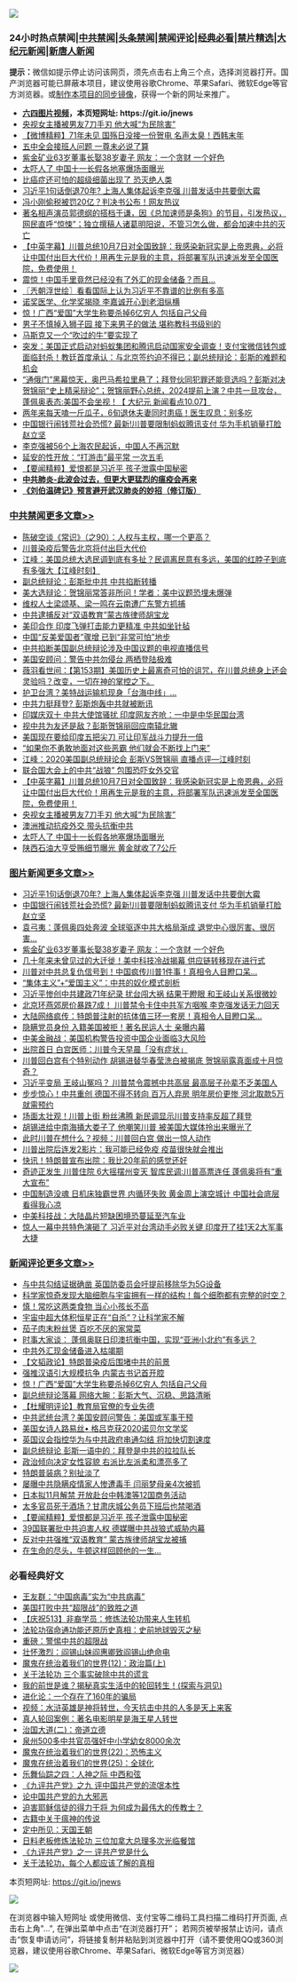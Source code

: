 ![](https://raw.githubusercontent.com/fqnews/bnews/master/64photo/fqnews-qr.jpg)

<div id="tt">
<h3>24小时热点禁闻|<a href="#%E4%B8%AD%E5%85%B1%E7%A6%81%E9%97%BB%E6%9B%B4%E5%A4%9A%E6%96%87%E7%AB%A0">中共禁闻</a>|<a href="#%E5%9B%BE%E7%89%87%E6%96%B0%E9%97%BB%E6%9B%B4%E5%A4%9A%E6%96%87%E7%AB%A0">头条禁闻</a>|<a href="#%E6%96%B0%E9%97%BB%E8%AF%84%E8%AE%BA%E6%9B%B4%E5%A4%9A%E6%96%87%E7%AB%A0">禁闻评论|<a href="#%E5%BF%85%E7%9C%8B%E7%BB%8F%E5%85%B8%E5%A5%BD%E6%96%87">经典必看|<a href="/video.md#%E7%A6%81%E7%89%87%E7%B2%BE%E9%80%89">禁片精选</a>|<a href="https://github.com/fqnews/djy/blob/master/gb/nf1351518.md#1">大纪元新闻</a>|<a href="https://github.com/fqnews/ntdtv/blob/master/gb/prog204.md#1">新唐人新闻</a></h3>
<div><b>提示：</b>微信如提示停止访问该网页，须先点击右上角三个点，选择浏览器打开。国产浏览器可能已屏蔽本项目，建议使用谷歌Chrome、苹果Safari、微软Edge等官方浏览器。或<a href="https://github.com/fqnews/bnews/blob/master/%E5%88%B6%E4%BD%9Cgit%E7%A6%81%E9%97%BB%E9%95%9C%E5%83%8F.md">制作本项目的同步镜像</a>，获得一个新的网址来推广。</div>
<ul>
<li><b><a href="http://d1.bdrive.tk/64.mp4" target="_blank">六四图片视频</a>，本页短网址: https://git.io/jnews</b></li>
<li><a href="/cbnews/20201008/1409938.md">央视女主播被男友7刀手刃 他大喊“为民除害”</a></li>
<li><a href="/comments/20201008/1409918.md">【微博精粹】71年未见 国殇日没接一份贺电 名声太臭！西韩末年</a></li>
<li><a href="/comments/20201008/1409942.md">五中全会接班人问题 一尊未必说了算</a></li>
<li><a href="/topimagenews/20201008/1410146.md">紫金矿业63岁董事长娶38岁妻子 网友：一个贪财 一个好色</a></li>
<li><a href="/cbnews/20201008/1409922.md">太吓人了 中国十一长假各地塞爆场面曝光</a></li>
<li><a href="/cnnews/20201008/1409928.md">比癌症还可怕的超级细菌出现了 恐灭绝人类</a></li>
<li><a href="/topimagenews/20201008/1410330.md">习近平1句话倒退70年? 上海人集体起诉李克强 川普发话中共要倒大霉</a></li>
<li><a href="/yule/20201008/1410065.md">冯小刚偷税被罚20亿？判决书公布！网友热议</a></li>
<li><a href="/bannedvideo/20201008/1410314.md">著名相声演员郭德纲的搭档于谦，因《总加速师是条狗》的节目，引发热议，网民直呼“惊悚”；独立撰稿人诸葛明阳说，不管习怎么做，都会加速中共的灭亡</a></li>
<li><a href="/cbnews/20201008/1409979.md">【中英字幕】川普总统10月7日对全国致辞：我感染新冠实是上帝恩典，必将让中国付出巨大代价！用再生元是我的主意，将部署军队迅速派发至全国医院，免费使用！</a></li>
<li><a href="/finance/20201008/1410203.md">震惊！中国手里竟然已经没有了外汇的现金储备？而且…</a></li>
<li><a href="/ssgc/20201008/1409937.md">〖兲朝浮世绘〗看看国际上认为习近平不靠谱的比例有多高</a></li>
<li><a href="/cnnews/20201008/1410270.md">诺奖医学、化学奖揭晓 李嘉诚开心到老泪纵横</a></li>
<li><a href="/comments/20201008/1410357.md">惊！广西“爱国”大学生称要杀掉6亿穷人 包括自己父母</a></li>
<li><a href="/funmedia/20201008/1410027.md">男子不慎掉入狮子园 接下来男子的做法 堪称教科书级别的</a></li>
<li><a href="/cnnews/20201008/1410304.md">马斯克又一个“吹过的牛”要实现了</a></li>
<li><a href="/bannedvideo/20201008/1409866.md">突发：美国正式启动对蚂蚁集团和腾讯启动国家安全调查！支付宝微信钱包或面临封杀！教廷首度承认：与北京签约迫不得已；副总统辩论：彭斯的难题和机会</a></li>
<li><a href="/bannedvideo/20201008/1410076.md">“通俄门”黑幕惊天，奥巴马希拉里悬了；拜登伙同犯罪还能竞选吗？彭斯对决贺锦丽“史上精采辩论”；贺锦丽野心总统，2024提前上演？中共一旦攻台，蓬佩奥表态:美国不会坐视！【 大纪元 新闻看点10.07】</a></li>
<li><a href="/health/20201008/1409970.md">两年来每天嗑一斤瓜子，6旬退休夫妻同时患癌！医生叹息：别多吃</a></li>
<li><a href="/topimagenews/20201008/1410321.md">中国银行闹钱荒社会恐慌? 最新!川普要限制蚂蚁腾讯支付 华为手机销量打脸赵立坚</a></li>
<li><a href="/bannedvideo/20201008/1410241.md">李克强被56个上海农民起诉，中国人不再沉默</a></li>
<li><a href="/lifebaike/20201008/1410109.md">延安的性开放：“打游击”最平常 一次五毛</a></li>
<li><a href="/comments/20201008/1410216.md">【要闻精粹】爱恨都是习近平 孩子泄露中国秘密</a></li>
<li><b><a href="/comments/20200211/1275071.md" target="_blank">中共肺炎-此波会过去，但更大更猛烈的瘟疫会再来</a></b></li>
<li><b><a href="/comments/20200207/1272816.md" target="_blank">《刘伯温碑记》预言避开武汉肺炎的妙招（修订版）</a></b></li>
</ul>
</div>

<div class="catlist">
<h3><a href="/cbnews/" target="_blank">中共禁闻</a><span><a href="/cbnews/" target="_blank" rel="nofollow">更多文章>></a></span></h3>
<ul>
<li><a href="/cbnews/20201009/1410488.md" target="_blank">陈破空谈《常识》（之90）：人权与主权，哪一个更高？</a></li>
<li><a href="/cbnews/20201009/1410467.md" target="_blank">川普染疫后警告北京将付出巨大代价</a></li>
<li><a href="/cbnews/20201008/1410461.md" target="_blank">江峰：美国总统大选民调到底有多扯？民调离民意有多远，美国的红脖子到底有多强大【江峰时刻】</a></li>
<li><a href="/cbnews/20201008/1410422.md" target="_blank">副总统辩论：彭斯批中共 中共掐断转播</a></li>
<li><a href="/cbnews/20201008/1410406.md" target="_blank">美大选辩论：贺锦丽常答非所问！学者：美中议题恐埋未爆弹</a></li>
<li><a href="/cbnews/20201008/1410368.md" target="_blank">维权人士梁颂基、梁一鸣在云南遭广东警方抓捕</a></li>
<li><a href="/cbnews/20201008/1410307.md" target="_blank">中共逮捕反对“双语教育”蒙古族律师胡宝龙</a></li>
<li><a href="/cbnews/20201008/1410298.md" target="_blank">美印合作 印度飞弹打击能力更精准 中共如坐针毡</a></li>
<li><a href="/cbnews/20201008/1410297.md" target="_blank">中国“反美爱国者”骤增 已到“非常可怕”地步</a></li>
<li><a href="/cbnews/20201008/1410276.md" target="_blank">中共掐断美国副总统辩论涉及中国议题的电视直播信号</a></li>
<li><a href="/cbnews/20201008/1410250.md" target="_blank">美国安顾问：警告中共勿侵台 两栖登陆极难</a></li>
<li><a href="/cbnews/20201008/1410232.md" target="_blank">薇羽看世间：【第153期】美国历史上最离奇可怕的诅咒，在川普总统身上还会灵验吗？改变，一切在神的掌控之下。</a></li>
<li><a href="/cbnews/20201008/1410225.md" target="_blank">护卫台湾？美特战运输机现身「台海中线」…</a></li>
<li><a href="/cbnews/20201008/1410178.md" target="_blank">中共力挺拜登? 彭斯炮轰中共就被断讯</a></li>
<li><a href="/cbnews/20201008/1410177.md" target="_blank">印媒庆双十 中共大使馆骚扰 印度网友齐呛：一中是中华民国台湾</a></li>
<li><a href="/cbnews/20201008/1410155.md" target="_blank">视中共为友还是敌？彭斯贺锦丽回应南辕北辙</a></li>
<li><a href="/cbnews/20201008/1410154.md" target="_blank">美国现在要给印度五把尖刀 可让印军战斗力提升一倍</a></li>
<li><a href="/cbnews/20201008/1410136.md" target="_blank">“如果你不勇敢地面对这些恶霸 他们就会不断找上门来”</a></li>
<li><a href="/cbnews/20201008/1410135.md" target="_blank">江峰：2020美国副总统辩论会 彭斯VS贺锦丽 直播点评&#8212;江峰时刻</a></li>
<li><a href="/cbnews/20201008/1410098.md" target="_blank">联合国大会上的中共“战狼” 包围恐吓女外交官</a></li>
<li><a href="/cbnews/20201008/1409979.md" target="_blank">【中英字幕】川普总统10月7日对全国致辞：我感染新冠实是上帝恩典，必将让中国付出巨大代价！用再生元是我的主意，将部署军队迅速派发至全国医院，免费使用！</a></li>
<li><a href="/cbnews/20201008/1409938.md" target="_blank">央视女主播被男友7刀手刃 他大喊“为民除害”</a></li>
<li><a href="/cbnews/20201008/1409923.md" target="_blank">澳洲推动抗疫外交 带头抗衡中共</a></li>
<li><a href="/cbnews/20201008/1409922.md" target="_blank">太吓人了 中国十一长假各地塞爆场面曝光</a></li>
<li><a href="/cbnews/20201008/1409915.md" target="_blank">陕西石油大亨受贿细节曝光 黄金就收了7公斤</a></li>

</ul>
</div>
<div class="catlist">
<h3><a href="/topimagenews/" target="_blank">图片新闻</a><span><a href="/topimagenews/" target="_blank" rel="nofollow">更多文章>></a></span></h3>
<ul>
<li><a href="/topimagenews/20201008/1410330.md" target="_blank">习近平1句话倒退70年? 上海人集体起诉李克强 川普发话中共要倒大霉</a></li>
<li><a href="/topimagenews/20201008/1410321.md" target="_blank">中国银行闹钱荒社会恐慌? 最新!川普要限制蚂蚁腾讯支付 华为手机销量打脸赵立坚</a></li>
<li><a href="/topimagenews/20201008/1410189.md" target="_blank">袁弓夷：蓬佩奥四处奔波 全球驱逐中共大格局渐成 退党中心很厉害、很厉害&#8230;</a></li>
<li><a href="/topimagenews/20201008/1410146.md" target="_blank">紫金矿业63岁董事长娶38岁妻子 网友：一个贪财 一个好色</a></li>
<li><a href="/topimagenews/20201008/1410145.md" target="_blank">几十年来未曾见过的大迁徙！美中科技冷战揭幕 供应链转移现在进行式</a></li>
<li><a href="/topimagenews/20201008/1409855.md" target="_blank">川普对中共总复仇信号到！中国疯传川普1件事！真相令人目瞪口呆&#8230;</a></li>
<li><a href="/comments/20201007/1409565.md" target="_blank">“集体主义”+“爱国主义”：中共的奴化模式剖析</a></li>
<li><a href="/topimagenews/20201007/1409835.md" target="_blank">习近平惨创中共建政71年纪录 扰台闯大祸 结果干瞪眼 和王岐山关系很微妙</a></li>
<li><a href="/topimagenews/20201007/1409691.md" target="_blank">北京环燕郊房价暴跌7成！ 川普禁令卡住中共军方咽喉 李克强发话无力回天</a></li>
<li><a href="/topimagenews/20201007/1409548.md" target="_blank">大陆网络疯传：特朗普注射的抗体值三环一套房！真相令人目瞪口呆&#8230;</a></li>
<li><a href="/topimagenews/20201007/1409454.md" target="_blank">隐瞒党员身份 入籍美国被拒！著名民运人士 亲曝内幕</a></li>
<li><a href="/topimagenews/20201007/1409333.md" target="_blank">中美金融战：美国机构警告投资中国企业面临3大风险</a></li>
<li><a href="/topimagenews/20201007/1409315.md" target="_blank">出院首日 白宫医师：川普今天早晨「没有症状」</a></li>
<li><a href="/topimagenews/20201007/1409232.md" target="_blank">川普回白宫有个特别动作 胡锡进替华春莹洗白被揭底 贺锦丽露真面成十月惊奇？</a></li>
<li><a href="/topimagenews/20201006/1409145.md" target="_blank">习近平变局 王岐山冤吗？ 川普禁令震撼中共高层 最高层子孙辈不乏美国人</a></li>
<li><a href="/topimagenews/20201006/1409109.md" target="_blank">步步惊心！中共重创 德国不得不转向 百万人弃房 明年房价更惨 河北取款5万就需预约</a></li>
<li><a href="/topimagenews/20201006/1408982.md" target="_blank">场面太壮观！川普上街 粉丝沸腾 新民调显示川普支持率反超了拜登</a></li>
<li><a href="/topimagenews/20201006/1408950.md" target="_blank">胡锡进给中南海捅大娄子了 他嘲笑川普 被美国大媒体拎出来曝光了</a></li>
<li><a href="/topimagenews/20201006/1408891.md" target="_blank">此时川普在想什么？视频：川普回白宫 做出一惊人动作</a></li>
<li><a href="/topimagenews/20201006/1408848.md" target="_blank">川普出院后连发2影片：我可能已经免疫 疫苗很快就会推出</a></li>
<li><a href="/topimagenews/20201006/1408702.md" target="_blank">快讯！特朗普宣布出院：我比20年前的感觉还好</a></li>
<li><a href="/topimagenews/20201005/1408607.md" target="_blank">奇迹正发生 川普住院 6大摇摆州变天 智库民调:川普高票连任 蓬佩奥将有“重大宣布”</a></li>
<li><a href="/topimagenews/20201005/1408518.md" target="_blank">中国制造没魂 日机床独霸世界 内循环失败 黄金周上演空城计 中国社会底层 看得我心凉</a></li>
<li><a href="/topimagenews/20201005/1408141.md" target="_blank">中美科技战：大陆晶片短缺困境恐蔓延至汽车业</a></li>
<li><a href="/topimagenews/20201005/1408122.md" target="_blank">惊人一幕中共特色演砸了 习近平对台湾动手必败关键 印度开了挂1天2大军事大捷</a></li>

</ul>
</div>
<div class="catlist">
<h3><a href="/comments/" target="_blank">新闻评论</a><span><a href="/comments/" target="_blank" rel="nofollow">更多文章>></a></span></h3>
<ul>
<li><a href="/comments/20201009/1410505.md" target="_blank">与中共勾结证据确凿 英国防委员会吁提前移除华为5G设备</a></li>
<li><a href="/comments/20201009/1410493.md" target="_blank">科学家惊奇发现大脑细胞与宇宙拥有一样的结构！每个细胞都有完整的时空？</a></li>
<li><a href="/comments/20201009/1410484.md" target="_blank">慎！常吃这两类食物 当心小孩长不高</a></li>
<li><a href="/comments/20201008/1410417.md" target="_blank">宇宙中超大体积恒星正在“自杀”？让科学家不解</a></li>
<li><a href="/comments/20201008/1410402.md" target="_blank">茄子肉末粉丝煲 百吃不厌的家常菜</a></li>
<li><a href="/comments/20201008/1410401.md" target="_blank">时事大家谈： 蓬佩奥联日印澳抗衡中国，实现“亚洲小北约”有多远？</a></li>
<li><a href="/comments/20201008/1410369.md" target="_blank">中共外汇现金储备进入枯竭期</a></li>
<li><a href="/comments/20201008/1410365.md" target="_blank">【文韬政论】特朗普染疫后围堵中共的前景</a></li>
<li><a href="/comments/20201008/1410358.md" target="_blank">强推汉语引大规模抗争 内蒙古书记首开腔</a></li>
<li><a href="/comments/20201008/1410357.md" target="_blank">惊！广西“爱国”大学生称要杀掉6亿穷人 包括自己父母</a></li>
<li><a href="/comments/20201008/1410356.md" target="_blank">副总统辩论落幕 网络大腕：彭斯大气、沉稳、思路清晰</a></li>
<li><a href="/comments/20201008/1410352.md" target="_blank">【杜耀明评论】教育局官僚的专业失德</a></li>
<li><a href="/comments/20201008/1410336.md" target="_blank">中共武统台湾？美国安顾问警告：美国或军事干预</a></li>
<li><a href="/comments/20201008/1410335.md" target="_blank">美国女诗人路易丝• 格吕克获2020诺贝尔文学奖</a></li>
<li><a href="/comments/20201008/1410334.md" target="_blank">英国议会指控华为与中共政府串通勾结 将加快切割速度</a></li>
<li><a href="/comments/20201008/1410328.md" target="_blank">副总统辩论 彭斯一语中的：拜登是中共的拉拉队长</a></li>
<li><a href="/comments/20201008/1410302.md" target="_blank">政治倾向决定女性容貌 右派比左派柔和漂亮多了</a></li>
<li><a href="/comments/20201008/1410301.md" target="_blank">特朗普装病？别扯淡了</a></li>
<li><a href="/comments/20201008/1410252.md" target="_blank">屡曝中共隐瞒疫情家人惨遭毒手 闫丽梦母亲4次被抓</a></li>
<li><a href="/comments/20201008/1410240.md" target="_blank">日本拟11月解禁 开放赴台中韩澳等12国商务活动</a></li>
<li><a href="/comments/20201008/1410228.md" target="_blank">太多官员死于酒场？甘肃庆城公务员下班后也禁喝酒</a></li>
<li><a href="/comments/20201008/1410216.md" target="_blank">【要闻精粹】爱恨都是习近平 孩子泄露中国秘密</a></li>
<li><a href="/comments/20201008/1410210.md" target="_blank">39国联署批中共迫害人权 德媒曝中共战狼式威胁内幕</a></li>
<li><a href="/comments/20201008/1410209.md" target="_blank">反对中共强推“双语教育” 蒙古族律师胡宝龙被捕</a></li>
<li><a href="/comments/20201008/1410208.md" target="_blank">在生命的尽头，牛顿这样回顾他的一生&#8230;</a></li>

</ul>
</div>

<div class="catlist">
<h3>必看经典好文</h3>
<ul>
<li><a href="/comments/20200318/1295755.md" target="_blank">王友群：“中国病毒”实为“中共病毒”</a></li>
<li><a href="/comments/20200731/1372471.md" target="_blank">美国打败中共“超限战”的致胜之道</a></li>
<li><a href="/cbnews/20200518/1330564.md" target="_blank">【庆祝513】非裔学员：修炼法轮功带来人生转机</a></li>
<li><a href="/tculture/20121025/73069.md" target="_blank">法轮功宿命通功能还原历史真相：史前地球毁灭之秘</a></li>
<li><a href="/comments/20200717/1362287.md" target="_blank">重磅：警惕中共的超限战</a></li>
<li><a href="/cbnews/20200727/1366904.md" target="_blank">壮怀激烈：阎锡山妹阎惠卿致阎锡山绝命电</a></li>
<li><a href="/topimagenews/20180601/951286.md" target="_blank">魔鬼在统治着我们的世界(12)：政治篇(上)</a></li>
<li><a href="/cbnews/20200703/1354907.md" target="_blank">关于法轮功 三个事实破除中共的谎言</a></li>
<li><a href="/comments/20200715/1359453.md" target="_blank">我的前世是谁？揭秘真实生活中的轮回转生！(探索与洞见)</a></li>
<li><a href="/comments/20200907/1392278.md" target="_blank">进化论：一个存在了160年的骗局</a></li>
<li><a href="/comments/20200623/1273653.md" target="_blank">视频：水浒英雄是神将转世，今天抗击中共的人多是天上来客</a></li>
<li><a href="/comments/20200523/1332915.md" target="_blank">真人轮回案例：著名电影明星是海王星人转世</a></li>
<li><a href="/cbnews/20180308/911611.md" target="_blank">治国大道(二)：帝道立德</a></li>
<li><a href="/comments/20200704/783272.md" target="_blank">泉州500多中共官员强奸中小学幼女8000余次</a></li>
<li><a href="/comments/20180804/981524.md" target="_blank">魔鬼在统治着我们的世界(22)：恐怖主义</a></li>
<li><a href="/comments/20181017/1014654.md" target="_blank">魔鬼在统治着我们的世界(25)：全球化</a></li>
<li><a href="/tculture/20190101/791144.md" target="_blank">乐舞仙踪之四：人神之际 中西和弦</a></li>
<li><a href="/bookonline/20131116/201045.md" target="_blank">《九评共产党》之九 评中国共产党的流氓本性</a></li>
<li><a href="/comments/20200717/1361899.md" target="_blank">论中国共产党的九大邪恶</a></li>
<li><a href="/comments/20200622/1346846.md" target="_blank">迫害耶稣信徒的得力干将  为何成为最伟大的传教士？</a></li>
<li><a href="/ccpdope/20200531/1337409.md" target="_blank">古籍中关于瘟神的传说</a></li>
<li><a href="/tculture/xiulian/20151111/470021.md" target="_blank">定中所见：天国王朝</a></li>
<li><a href="/comments/20200531/1337359.md" target="_blank">日料老板修炼法轮功 三位加拿大总理多次光临餐馆</a></li>
<li><a href="/bookonline/20131116/201056.md" target="_blank">《九评共产党》之一 评共产党是什么</a></li>
<li><a href="/topimagenews/20161125/619230.md" target="_blank">关于法轮功，每个人都应该了解的真相</a></li>

</ul>
</div>

本页短网址: https://git.io/jnews

![](https://raw.githubusercontent.com/fqnews/bnews/master/64photo/fqnews-qr.jpg)

在浏览器中输入短网址 或使用微信、支付宝等二维码工具扫描二维码打开页面, 点击右上角"...", 在弹出菜单中点击“在浏览器打开”； 若网页被举报禁止访问，请点击“恢复申请访问”，将链接复制并粘贴到浏览器中打开（请不要使用QQ或360浏览器，建议使用谷歌Chrome、苹果Safari、微软Edge等官方浏览器）

![](https://raw.githubusercontent.com/fqnews/bnews/master/64photo/wx.jpg)